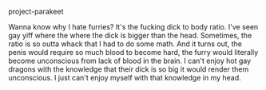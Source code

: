 project-parakeet


Wanna know why I hate furries? It's the fucking dick to body ratio.
 I've seen gay yiff where the where the dick is bigger than the head.
 Sometimes, the ratio is so outta whack that I had to do some math.
 And it turns out, the penis would require so much blood to become hard, the furry would literally become unconscious from lack of blood in the brain.
 I can't enjoy hot gay dragons with the knowledge that their dick is so big it would render them unconscious.
 I just can't enjoy myself with that knowledge in my head.

